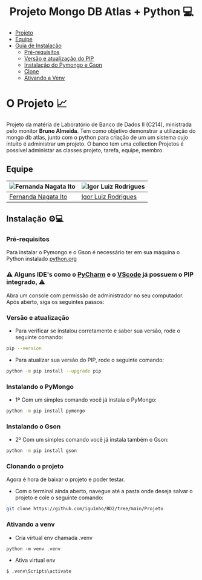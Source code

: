 <h1 align="center"> Projeto Mongo DB Atlas + Python 💻 </h1>

- [Projeto](#o-projeto-)
- [Equipe](#equipe)
- [Guia de Instalação](#instalação-)
   - [Pré-requisitos](#pré-requisitos)
   - [Versão e atualização do PIP](#versão-e-atualização)
   - [Instalação do Pymongo e Gson](#instalando-o-pymongo-gson)
   - [Clone](#clonando-o-projeto)
   - [Ativando a Venv](#ativando-a-venv-)  

# O Projeto 📈
Projeto da matéria de Laboratório de Banco de Dados II (C214), ministrada pelo monitor **Bruno Almeida**. Tem como objetivo demonstrar a utilização do mongo db atlas, junto com o python para criação de um
um sistema cujo intuito é administrar um projeto. O banco tem uma collection Projetos é possível administar as classes projeto, tarefa, equipe, membro. 

## Equipe
| ![Fernanda Nagata Ito](https://avatars.githubusercontent.com/u/99490194?v=4) | ![Igor Luiz Rodrigues](https://avatars.githubusercontent.com/u/89806466?s=400&u=e8107d3d169b3775f289e49470b097b45d778d68&v=4) |
| --- | --- |
| [Fernanda Nagata Ito](https://github.com/FerNagata) | [Igor Luiz Rodrigues](https://github.com/igu1nho) |


## Instalação ⚙💻

### Pré-requisitos
Para instalar o Pymongo e o Gson é necessário ter em sua máquina o Python instalado <a href="https://www.python.org/">python.org</a>

### ⚠️ Alguns IDE's como o <a href="https://www.jetbrains.com/pt-br/pycharm/">PyCharm</a> e o <a href="https://www.code.visualstudio.com/ ">VScode</a> já possuem o PIP integrado, ⚠️<br>

Abra um console com permissão de administrador no seu computador.
Após aberto, siga os seguintes passos:

### Versão e atualização
- Para verificar se instalou corretamente e saber sua versão, rode o seguinte comando:
```bash
pip --version
```

- Para atualizar sua versão do PIP, rode o seguinte comando:
```bash
python -m pip install --upgrade pip
```

### Instalando o PyMongo
- 1º Com um simples comando você já instala o PyMongo:
```bash
python -m pip install pymongo
```
### Instalando o Gson
- 2º Com um simples comando você já instala também o Gson:
```bash
python -m pip install gson
```

### Clonando o projeto
Agora é hora de baixar o projeto e poder testar.
- Com o terminal ainda aberto, navegue até a pasta onde deseja salvar o projeto e cole o seguinte comando:
```bash
git clone https://github.com/igu1nho/BD2/tree/main/Projeto
```

### Ativando a venv
- Cria virtual env chamada .venv
```
python -m venv .venv
```

- Ativa virtual env
```
$ .venv\Scripts\activate
```
